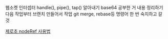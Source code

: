웹소켓 인터셉터 handle(), pipe(), tap() 알아내기
base64 공부한 거 내용 정리하기
다음 작업부터 브랜치 만들어서 작업
git merge, rebase등 명령어 한 번 숙지하고 갈 것

[제로초 nodeRef 사용법](https://www.youtube.com/shorts/gV99MQe4A7E)